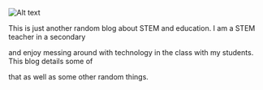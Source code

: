 ![Alt text](https://cdn.midjourney.com/eea11afb-fb2b-4c6c-aa1d-e7e23d452d07/0_1.png)

This is just another random blog about STEM and education. I am a STEM teacher in a secondary

and enjoy messing around with technology in the class with my students. This blog details some of

that as well as some other random things.

